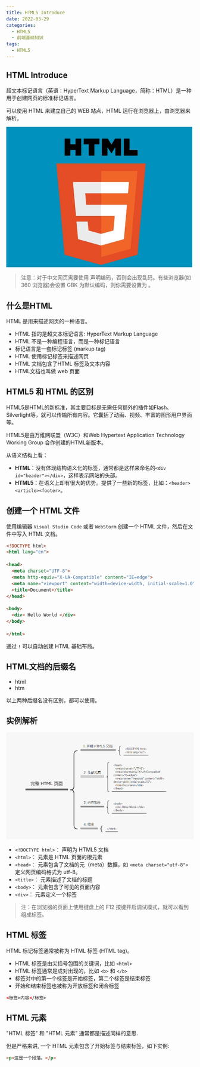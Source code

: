 ```yaml
---
title: HTML5 Introduce
date: 2022-03-29 
categories:
  - HTML5
  - 前端基础知识
tags:
  - HTML5
---
```


## HTML Introduce

超文本标记语言（英语：HyperText Markup Language，简称：HTML）是一种用于创建网页的标准标记语言。

可以使用 HTML 来建立自己的 WEB 站点，HTML 运行在浏览器上，由浏览器来解析。

<img src="https://raw.githubusercontent.com/Sue-52/PicGo/main/images/1498118012911520.jpg" width="500" />

> 注意：对于中文网页需要使用 <meta charset="utf-8"> 声明编码，否则会出现乱码。有些浏览器(如 360 浏览器)会设置 GBK 为默认编码，则你需要设置为 <meta charset="gbk">。

## 什么是HTML

HTML 是用来描述网页的一种语言。

- HTML 指的是超文本标记语言: HyperText Markup Language
- HTML 不是一种编程语言，而是一种标记语言
- 标记语言是一套标记标签 (markup tag)
- HTML 使用标记标签来描述网页
- HTML 文档包含了HTML 标签及文本内容
- HTML文档也叫做 web 页面

## HTML5 和 HTML 的区别

HTML5是HTML的新标准，其主要目标是无需任何额外的插件如Flash、Silverlight等，就可以传输所有内容。它囊括了动画、视频、丰富的图形用户界面等。

HTML5是由万维网联盟（W3C）和Web Hypertext Application Technology Working Group 合作创建的HTML新版本。

从语义结构上看：

- **HTML**：没有体现结构语义化的标签，通常都是这样来命名的`<div id="header"></div>`，这样表示网站的头部。
- **HTML5**：在语义上却有很大的优势。提供了一些新的标签，比如：`<header><article><footer>`。

## 创建一个 HTML 文件

使用编辑器 `Visual Studio Code` 或者 `WebStorm` 创建一个 HTML 文件，然后在文件中写入 HTML 文档。

~~~html
<!DOCTYPE html>
<html lang="en">

<head>
  <meta charset="UTF-8">
  <meta http-equiv="X-UA-Compatible" content="IE=edge">
  <meta name="viewport" content="width=device-width, initial-scale=1.0">
  <title>Document</title>
</head>

<body>
  <div> Hello World </div>
</body>

</html>
~~~

通过 `!` 可以自动创建 HTML 基础布局。

## HTML文档的后缀名

- html
- htm

以上两种后缀名没有区别，都可以使用。

## 实例解析

![image-20220331090729519](https://raw.githubusercontent.com/Sue-52/PicGo/main/images/image-20220331090729519.png)

- `<!DOCTYPE html>`： 声明为 HTML5 文档
- `<html>`： 元素是 HTML 页面的根元素
- `<head>`： 元素包含了文档的元（meta）数据，如 `<meta charset="utf-8">` 定义网页编码格式为 utf-8。
- `<title>`： 元素描述了文档的标题
- `<body>`： 元素包含了可见的页面内容
- `<div>`： 元素定义一个标签

> 注：在浏览器的页面上使用键盘上的 F12 按键开启调试模式，就可以看到组成标签。

## HTML 标签

HTML 标记标签通常被称为 HTML 标签 (HTML tag)。

- HTML 标签是由尖括号包围的关键词，比如 `<html>`
- HTML 标签通常是成对出现的，比如 `<b>` 和 `</b>`
- 标签对中的第一个标签是开始标签，第二个标签是结束标签
- 开始和结束标签也被称为开放标签和闭合标签

~~~html
<标签>内容</标签>
~~~

## HTML 元素

"HTML 标签" 和 "HTML 元素" 通常都是描述同样的意思.

但是严格来讲, 一个 HTML 元素包含了开始标签与结束标签，如下实例:

~~~html
<p>这是一个段落。</p>
~~~
